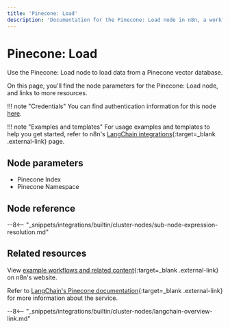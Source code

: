 ```yaml
---
title: 'Pinecone: Load'
description: 'Documentation for the Pinecone: Load node in n8n, a workflow automation platform. Includes details of operations and configuration, and links to examples and credentials information.'
---
```


# Pinecone: Load

Use the Pinecone: Load node to load data from a Pinecone vector database.

On this page, you'll find the node parameters for the Pinecone: Load node, and links to more resources.

!!! note "Credentials"
    You can find authentication information for this node [here](/integrations/builtin/credentials/pinecone/).

!!! note "Examples and templates"
	For usage examples and templates to help you get started, refer to n8n's [LangChain integrations](https://n8n.io/integrations/pinecone-load/){:target=_blank .external-link} page.
	
## Node parameters

* Pinecone Index
* Pinecone Namespace

## Node reference

--8<-- "_snippets/integrations/builtin/cluster-nodes/sub-node-expression-resolution.md"

## Related resources

View [example workflows and related content](https://n8n.io/integrations/pinecone-load/){:target=_blank .external-link} on n8n's website.

Refer to [LangChain's Pinecone documentation](https://js.langchain.com/docs/modules/data_connection/vectorstores/integrations/pinecone){:target=_blank .external-link} for more information about the service.

--8<-- "_snippets/integrations/builtin/cluster-nodes/langchain-overview-link.md"
